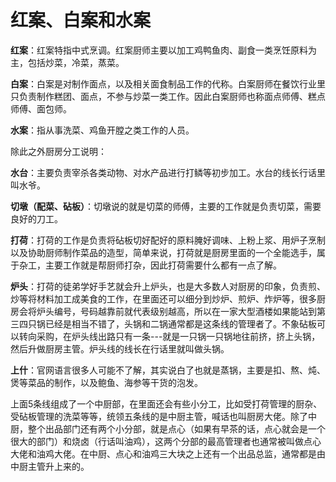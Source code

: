 # 红案、白案和水案


**红案**：红案特指中式烹调。红案厨师主要以加工鸡鸭鱼肉、副食一类烹饪原料为主，包括炒菜，冷菜，蒸菜。

**白案**：白案是对制作面点，以及相关面食制品工作的代称。白案厨师在餐饮行业里只负责制作糕团、面点，不参与炒菜一类工作。因此白案厨师也称面点师傅、糕点师傅、面包师。

**水案**：指从事洗菜、鸡鱼开膛之类工作的人员。

除此之外厨房分工说明：

**水台**：主要负责宰杀各类动物、对水产品进行打鳞等初步加工。水台的线长行话里叫水爷。

**切墩（配菜、砧板）**：切墩说的就是切菜的师傅，主要的工作就是负责切菜，需要良好的刀工。

**打荷**：打荷的工作是负责将砧板切好配好的原料腌好调味、上粉上浆、用炉子烹制以及协助厨师制作菜品的造型，简单来说，打荷就是厨房里面的一个全能选手，属于杂工，主要工作就是帮厨师打杂，因此打荷需要什么都有一点了解。

**炉头**：打荷的徒弟学好手艺就会升上炉头，也是大多数人对厨房的印象，负责煎、炒等将材料加工成美食的工作，在里面还可以细分到炒炉、煎炉、炸炉等，很多厨房会将炉头编号，号码越靠前就代表级别越高，所以在一家大型酒楼如果能站到第三四只锅已经是相当不错了，头锅和二锅通常都是这条线的管理者了。不象砧板可以转向采购，在炉头线出路只有一条---就是一只锅一只锅地往前挤，挤上头锅，然后升做厨房主管。炉头线的线长在行话里就叫做头锅。

**上什**：官网语言很多人可能不了解，其实说白了也就是蒸锅，主要是扣、熬、炖、煲等菜品的制作，以及鲍鱼、海参等干货的泡发。

上面5条线组成了一个中厨部，在里面还会有些小分工，比如受打荷管理的厨杂、受砧板管理的洗菜等等，统领五条线的是中厨主管，喊话也叫厨房大佬。除了中厨，整个出品部门还有两个小分部，就是点心（如果有早茶的话，点心就会是一个很大的部门）和烧卤（行话叫油鸡），这两个分部的最高管理者也通常被叫做点心大佬和油鸡大佬。在中厨、点心和油鸡三大块之上还有一个出品总监，通常都是由中厨主管升上来的。
